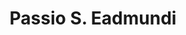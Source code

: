 ---
id: Cdu
writer: Mcb
title: Passio S. Eadmundi
description: "dedicated to Archbishop Dunstan"
editions: 
  - "T. Arnold, *Memorials of St Edmund's abbey*, RS 96 (1890–96), 1. 1–25 [using only copies in English libraries]"
  - "M. Winterbottom, *Three Lives of English Saints*, TMLT 1 (1972), 67–87 [from MS Cotton Tiberius B. <span class=\"smallcaps\">ii</span>]."
bibliography:
  - "On the circulation of the text, see A. Gransden, 'Abbo of Fleury's *Passio sancti Eadmundi*', *RB* 105 (1995) 20–78."
repertories:
   - BHL: 2392
sources:
  - "Angers, Bibliothèque municipale, MS 121 (s. xi/xii), fols. 246r–248v."
  - "Cambridge, Corpus Christi College, MS 42 (s. xii), fols. 19r–25v."
  - "Copenhagen, Kongelige Bibliotek, MS Gl. Kgl. Saml. 1588 (s. xi), 2r–28r."
  - "Lambeth Palace Library, MS 362 (s. xi), fols. 1r–12v."
  - "BL MS Cotton Tiberius B. <span class=\"smallcaps\">ii</span> (s. xi), fols. 2r–19v."
  - "BL MS Cotton Titus A. <span class=\"smallcaps\">viii</span> (s. xii), fols. 65r–78v."
  - "Bodl. MS Digby 109 (s. xii), fols. 1r–14v."
  - "Bodl. MS Fairfax 12 (s. xii), fols. 142r–147v."
  - "Bodl. MS Rawlinson C. 440 (s. xii), fols. 194r–204r."
  - "Oxford, Jesus College, MS 75 (s. ??), fol. 517–(???)."
  - "Oxford, St John's College, MS 149 (s. xii), fols. 60r–72v."
  - "BNF MS lat. 2475 (s. xii), fols. 190v–196v."
  - "Rome"
  - "Salisbury Cathedral, MS ?? (formerly Bodl. MS Fell 2) (s. xii), fols. 125r–136v"
  - "MSS others"
---
